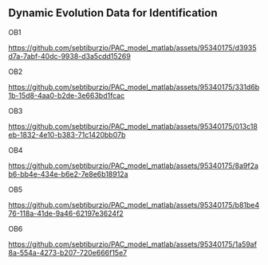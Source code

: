 
## Dynamic Evolution Data for Identification

OB1

https://github.com/sebtiburzio/PAC_model_matlab/assets/95340175/d3935d7a-7abf-40dc-9938-d3a5cdd15269

OB2

https://github.com/sebtiburzio/PAC_model_matlab/assets/95340175/331d6b1b-15d8-4aa0-b2de-3e663bd1fcac

OB3

https://github.com/sebtiburzio/PAC_model_matlab/assets/95340175/013c18eb-1832-4e10-b383-71c1420bb07b

OB4

https://github.com/sebtiburzio/PAC_model_matlab/assets/95340175/8a9f2ab6-bb4e-434e-b6e2-7e8e6b18912a

OB5

https://github.com/sebtiburzio/PAC_model_matlab/assets/95340175/b81be476-118a-41de-9a46-62197e3624f2

OB6

https://github.com/sebtiburzio/PAC_model_matlab/assets/95340175/1a59af8a-554a-4273-b207-720e666f15e7
